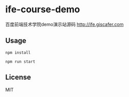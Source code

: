 # ife-course-demo

百度前端技术学院demo演示站源码 http://ife.giscafer.com

## Usage

```
npm install
```

```
npm run start
```

## License 

MIT


